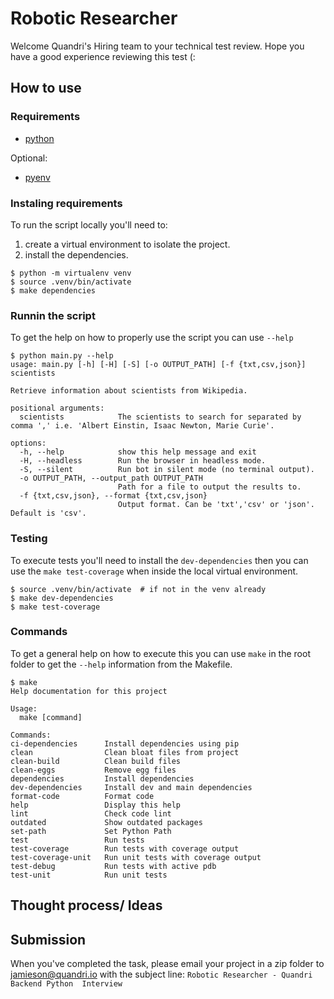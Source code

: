 # Robotic Researcher
Welcome Quandri's Hiring team to your technical test review. 
Hope you have a good experience reviewing this test (:

## How to use
### Requirements
- [python](https://www.python.org/downloads/)

Optional:
- [pyenv](https://github.com/pyenv/pyenv)


### Instaling requirements
To run the script locally you'll need to:
1. create a virtual environment to isolate the project.  
2. install the dependencies.  

```shell
$ python -m virtualenv venv
$ source .venv/bin/activate
$ make dependencies 
```

### Runnin the script
To get the help on how to properly use the script you can use `--help`
```shell
$ python main.py --help
usage: main.py [-h] [-H] [-S] [-o OUTPUT_PATH] [-f {txt,csv,json}] scientists

Retrieve information about scientists from Wikipedia.

positional arguments:
  scientists            The scientists to search for separated by comma ',' i.e. 'Albert Einstin, Isaac Newton, Marie Curie'.

options:
  -h, --help            show this help message and exit
  -H, --headless        Run the browser in headless mode.
  -S, --silent          Run bot in silent mode (no terminal output).
  -o OUTPUT_PATH, --output_path OUTPUT_PATH
                        Path for a file to output the results to.
  -f {txt,csv,json}, --format {txt,csv,json}
                        Output format. Can be 'txt','csv' or 'json'. Default is 'csv'.
```


### Testing
To execute tests you'll need to install the `dev-dependencies` then you can use the `make test-coverage` when inside the local virtual environment.
```shell
$ source .venv/bin/activate  # if not in the venv already
$ make dev-dependencies 
$ make test-coverage
```

### Commands
To get a general help on how to execute this you can use `make` in the root folder to get the `--help` information from the Makefile.
```shell
$ make
Help documentation for this project

Usage:
  make [command] 

Commands:
ci-dependencies      Install dependencies using pip
clean                Clean bloat files from project
clean-build          Clean build files
clean-eggs           Remove egg files
dependencies         Install dependencies
dev-dependencies     Install dev and main dependencies
format-code          Format code
help                 Display this help
lint                 Check code lint
outdated             Show outdated packages
set-path             Set Python Path
test                 Run tests
test-coverage        Run tests with coverage output
test-coverage-unit   Run unit tests with coverage output
test-debug           Run tests with active pdb
test-unit            Run unit tests
```


## Thought process/ Ideas


## Submission
When you've completed the task, please email your project in a zip folder to 
jamieson@quandri.io with the subject line: `Robotic Researcher - Quandri Backend Python 
Interview`
